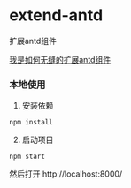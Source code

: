 # extend-antd
扩展antd组件

[我是如何无缝的扩展antd组件](https://zhuanlan.zhihu.com/p/111850451)

### 本地使用

1. 安装依赖

`npm install`

2. 启动项目

`npm start`

然后打开 http://localhost:8000/
